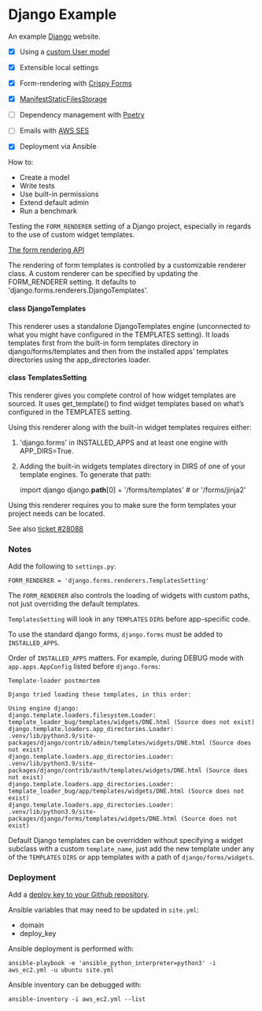 Django Example
====

An example [Django](https://www.djangoproject.com) website.

- [x] Using a [custom User model](https://docs.djangoproject.com/en/4.0/topics/auth/customizing/#substituting-a-custom-user-model)
- [x] Extensible local settings
- [x] Form-rendering with [Crispy Forms](https://django-crispy-forms.readthedocs.io/en/latest/)
- [x] [ManifestStaticFilesStorage](https://docs.djangoproject.com/en/3.2/ref/contrib/staticfiles/#manifeststaticfilesstorage)
- [ ] Dependency management with [Poetry](https://python-poetry.org/docs/master/)
- [ ] Emails with [AWS SES](https://aws.amazon.com/ses/)
- [x] Deployment via Ansible


How to:

* Create a model
* Write tests
* Use built-in permissions
* Extend default admin
* Run a benchmark


Testing the `FORM_RENDERER` setting of a Django project, especially in regards to the use of custom widget templates.

[The form rendering API](https://docs.djangoproject.com/en/3.2/ref/forms/renderers/#django.forms.renderers.DjangoTemplates)

The rendering of form templates is controlled by a customizable renderer class. A custom renderer can be specified by updating the FORM_RENDERER setting. It defaults to 'django.forms.renderers.DjangoTemplates'.

#### class DjangoTemplates

This renderer uses a standalone DjangoTemplates engine (unconnected to what you might have configured in the TEMPLATES setting). It loads templates first from the built-in form templates directory in django/forms/templates and then from the installed apps’ templates directories using the app_directories loader.


#### class TemplatesSetting

This renderer gives you complete control of how widget templates are sourced. It uses get_template() to find widget templates based on what’s configured in the TEMPLATES setting.

Using this renderer along with the built-in widget templates requires either:

1. 'django.forms' in INSTALLED_APPS and at least one engine with APP_DIRS=True.

2. Adding the built-in widgets templates directory in DIRS of one of your template engines. To generate that path:

    import django
    django.__path__[0] + '/forms/templates'  # or '/forms/jinja2'

Using this renderer requires you to make sure the form templates your project needs can be located.


See also [ticket #28088](https://code.djangoproject.com/ticket/28088)



### Notes

Add the following to `settings.py`:

    FORM_RENDERER = 'django.forms.renderers.TemplatesSetting'


The `FORM_RENDERER` also controls the loading of widgets with custom paths, not just overriding the default templates.

`TemplatesSetting` will look in any `TEMPLATES` `DIRS` before app-specific code.

To use the standard django forms, `django.forms` must be added to `INSTALLED_APPS`.

Order of `INSTALLED_APPS` matters. For example, during DEBUG mode with `app.apps.AppConfig` listed before `django.forms`:

    Template-loader postmortem

    Django tried loading these templates, in this order:

    Using engine django:
    django.template.loaders.filesystem.Loader: template_loader_bug/templates/widgets/DNE.html (Source does not exist)
    django.template.loaders.app_directories.Loader: .venv/lib/python3.9/site-packages/django/contrib/admin/templates/widgets/DNE.html (Source does not exist)
    django.template.loaders.app_directories.Loader: .venv/lib/python3.9/site-packages/django/contrib/auth/templates/widgets/DNE.html (Source does not exist)
    django.template.loaders.app_directories.Loader: template_loader_bug/app/templates/widgets/DNE.html (Source does not exist)
    django.template.loaders.app_directories.Loader: .venv/lib/python3.9/site-packages/django/forms/templates/widgets/DNE.html (Source does not exist)

Default Django templates can be overridden without specifying a widget subclass with a custom `template_name`, just add the new template under any of the `TEMPLATES` `DIRS` or app templates with a path of `django/forms/widgets`.

### Deployment

Add a [deploy key to your Github repository](https://docs.github.com/en/developers/overview/managing-deploy-keys).

Ansible variables that may need to be updated in `site.yml`:

- domain
- deploy_key

Ansible deployment is performed with:

    ansible-playbook -e 'ansible_python_interpreter=python3' -i aws_ec2.yml -u ubuntu site.yml

Ansible inventory can be debugged with:

    ansible-inventory -i aws_ec2.yml --list
